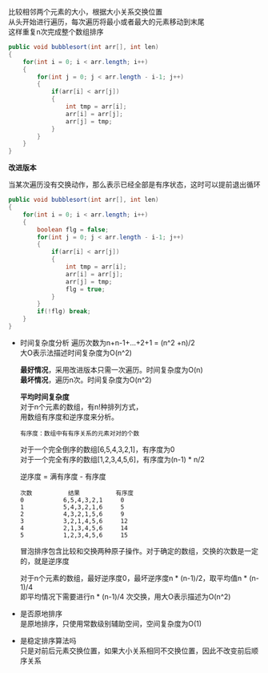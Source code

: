比较相邻两个元素的大小，根据大小关系交换位置    
从头开始进行遍历，每次遍历将最小或者最大的元素移动到末尾    
这样重复n次完成整个数组排序    

```Java
public void bubblesort(int arr[], int len)
{
    for(int i = 0; i < arr.length; i++)
    {
        for(int j = 0; j < arr.length - i-1; j++)
        {
            if(arr[i] < arr[j])
            {
                int tmp = arr[i];
                arr[i] = arr[j];
                arr[j] = tmp;
            }
        }
    }
}
```

**改进版本**

当某次遍历没有交换动作，那么表示已经全部是有序状态，这时可以提前退出循环
```Java
public void bubblesort(int arr[], int len)
{
    for(int i = 0; i < arr.length; i++)
    {
        boolean flg = false;
        for(int j = 0; j < arr.length - i-1; j++)
        {
            if(arr[i] < arr[j])
            {
                int tmp = arr[i];
                arr[i] = arr[j];
                arr[j] = tmp;
                flg = true;
            }
        }
        if(!flg) break;
    }
}
```


* 时间复杂度分析
    遍历次数为n+n-1+...+2+1 = (n^2 +n)/2    
    大O表示法描述时间复杂度为O(n^2)    

    **最好情况**，采用改进版本只需一次遍历。时间复杂度为O(n)    
    **最坏情况**，遍历n次。时间复杂度为O(n^2)    

    **平均时间复杂度**    
    对于n个元素的数组，有n!种排列方式，    
    用数组有序度和逆序度来分析。    

    `有序度：数组中有有序关系的元素对对的个数`    

    对于一个完全倒序的数组[6,5,4,3,2,1]，有序度为0    
    对于一个完全有序的数组[1,2,3,4,5,6]，有序度为(n-1) * n/2    

    逆序度 = 满有序度 - 有序度    
    ```
    次数          结果          有序度
    0           6,5,4,3,2,1     0
    1           5,4,3,2,1,6     5
    2           4,3,2,1,5,6     9
    3           3,2,1,4,5,6     12
    4           2,1,3,4,5,6     14
    5           1,2,3,4,5,6     15
    ```
    冒泡排序包含比较和交换两种原子操作。对于确定的数组，交换的次数是一定的，就是逆序度

    对于n个元素的数组，最好逆序度0，最坏逆序度n * (n-1)/2，取平均值n * (n-1)/4    
    即平均情况下需要进行n * (n-1)/4 次交换，用大O表示描述为O(n^2)    

* 是否原地排序    
    是原地排序，只使用常数级别辅助空间，空间复杂度为O(1)

* 是稳定排序算法吗    
    只是对前后元素交换位置，如果大小关系相同不交换位置，因此不改变前后顺序关系
